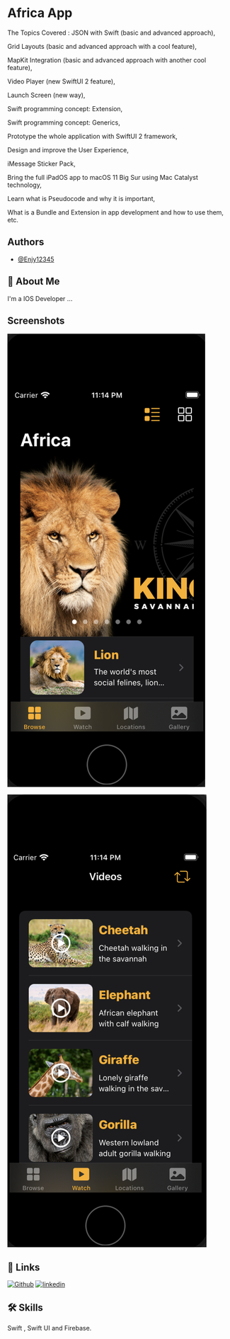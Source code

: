 
# Africa App 

The Topics Covered : 
JSON with Swift (basic and advanced approach),

Grid Layouts (basic and advanced approach with a cool feature),

MapKit Integration (basic and advanced approach with another cool feature),

Video Player (new SwiftUI 2 feature),

Launch Screen (new way),

Swift programming concept: Extension,

Swift programming concept: Generics,

Prototype the whole application with SwiftUI 2 framework,

Design and improve the User Experience,

iMessage Sticker Pack,

Bring the full iPadOS app to macOS 11 Big Sur using Mac Catalyst technology,

Learn what is Pseudocode and why it is important,

What is a Bundle and Extension in app development and how to use them, etc.


## Authors

- [@Enjy12345](https://github.com/Enjy12345)


## 🚀 About Me
I'm a IOS Developer ...


## Screenshots

![Screenshot](Image1.png)

![App Screenshot](Image2.png)

## 🔗 Links
[![Github](https://img.shields.io/badge/Github-000?style=for-the-badge&logo=ko-fi&logoColor=white)](https://github.com/Enjy12345)
[![linkedin](https://img.shields.io/badge/linkedin-0A66C2?style=for-the-badge&logo=linkedin&logoColor=white)](https://www.linkedin.com/in/enjy-khaled-58432a1b0/)


## 🛠 Skills
Swift , Swift UI and Firebase.


